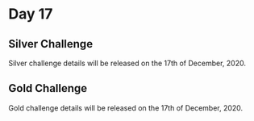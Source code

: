 # Day 17

## Silver Challenge

Silver challenge details will be released on the 17th of December, 2020.

## Gold Challenge

Gold challenge details will be released on the 17th of December, 2020.

